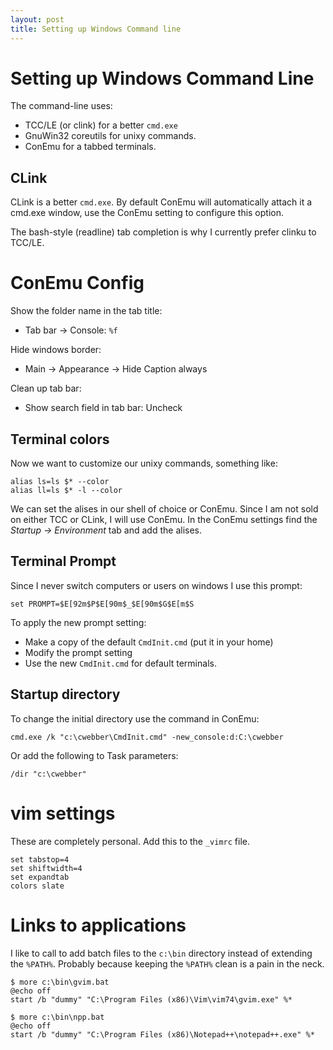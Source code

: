 ```yaml
---
layout: post
title: Setting up Windows Command line
---
```

# Setting up Windows Command Line

The command-line uses:

 - TCC/LE (or clink) for a better `cmd.exe`
 - GnuWin32 coreutils for unixy commands.
 - ConEmu for a tabbed terminals.

## CLink

CLink is a better `cmd.exe`.  By default ConEmu will automatically attach it a
cmd.exe window, use the ConEmu setting to configure this option.

The bash-style (readline) tab completion is why I currently prefer clinku to
TCC/LE.

# ConEmu Config

Show the folder name in the tab title:
 
 - Tab bar -> Console: `%f`
	
Hide windows border:

 - Main -> Appearance -> Hide Caption always

Clean up tab bar:

 - Show search field in tab bar: Uncheck

## Terminal colors 

Now we want to customize our unixy commands, something like:

    alias ls=ls $* --color 
    alias ll=ls $* -l --color 

We can set the alises in our shell of choice or ConEmu.  Since I am not sold on
either TCC or CLink, I will use ConEmu.  In the ConEmu settings find the
*Startup -> Environment* tab and add the alises.

## Terminal Prompt

Since I never switch computers or users on windows I use this prompt:

    set PROMPT=$E[92m$P$E[90m$_$E[90m$G$E[m$S

To apply the new prompt setting:

 - Make a copy of the default `CmdInit.cmd` (put it in your home)
 - Modify the prompt setting
 - Use the new `CmdInit.cmd` for default terminals.

## Startup directory

To change the initial directory use the command in ConEmu:

    cmd.exe /k "c:\cwebber\CmdInit.cmd" -new_console:d:C:\cwebber

Or add the following to Task parameters:

    /dir "c:\cwebber"

# vim settings

These are completely personal.  Add this to the `_vimrc` file.

    set tabstop=4
    set shiftwidth=4
    set expandtab
    colors slate

# Links to applications

I like to call to add batch files to the `c:\bin` directory instead of
extending the `%PATH%`.  Probably because keeping the `%PATH%` clean is a pain
in the neck.

    $ more c:\bin\gvim.bat
    @echo off
    start /b "dummy" "C:\Program Files (x86)\Vim\vim74\gvim.exe" %*

    $ more c:\bin\npp.bat
    @echo off
    start /b "dummy" "C:\Program Files (x86)\Notepad++\notepad++.exe" %*
